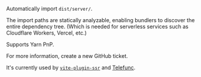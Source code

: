 Automatically import `dist/server/`.

The import paths are statically analyzable, enabling bundlers to discover the entire dependency tree. (Which is needed for serverless services such as Cloudflare Workers, Vercel, etc.)

Supports Yarn PnP.

For more information, create a new GitHub ticket.

It's currently used by [`vite-plugin-ssr`](https://vite-plugin-ssr.com/) and [Telefunc](https://telefunc.com/).
